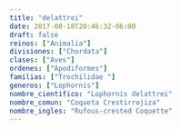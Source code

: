 ```yaml
---
title: "delattrei"
date: 2017-08-18T20:46:32-06:00
draft: false
reinos: ["Animalia"]
divisiones: ["Chordata"]
clases: ["Aves"]
ordenes: ["Apodiformes"]
familias: ["Trochilidae "]
generos: ["Lophornis"]
nombre_cientifico: "Lophornis delattrei"
nombre_comun: "Coqueta Crestirrojiza"
nombre_ingles: "Rufous-crested Coquette"
---
```

